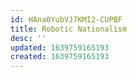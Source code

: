 ```yaml
---
id: HAna0YubVJ7KMI2-CUPBF
title: Robotic Nationalism
desc: ''
updated: 1639759165193
created: 1639759165193
---
```


